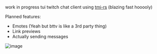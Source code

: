 work in progress tui twitch chat client using [tmi-rs](https://github.com/jprochazk/tmi-rs) (blazing fast hooooly)

Planned features:
  - Emotes (Yeah but bttv is like a 3rd party thing)
  - Link previews
  - Actually sending messages

![image](https://github.com/user-attachments/assets/d5f1ae2a-6aed-46f5-8211-7be5a64c82fc)
